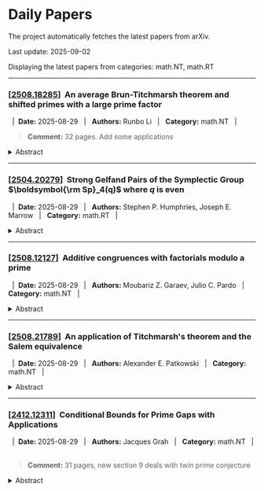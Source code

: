 # Daily Papers
The project automatically fetches the latest papers from arXiv.

Last update: 2025-09-02

Displaying the latest papers from categories: math.NT, math.RT



---

### \[<a href='http://arxiv.org/abs/2508.18285v2'>2508.18285</a>\]&nbsp; **An average Brun-Titchmarsh theorem and shifted primes with a large prime factor**


 &nbsp;&nbsp;|&nbsp;&nbsp;**Date:** 2025-08-29 &nbsp;&nbsp;|&nbsp;&nbsp; **Authors:** Runbo Li &nbsp;&nbsp;|&nbsp;&nbsp; **Category:** math.NT &nbsp;&nbsp;|&nbsp;&nbsp; 


> **Comment:** 32 pages. Add some applications

<details><summary>Abstract</summary><p>The author studies an average version of Brun-Titchmarsh theorem with large moduli. Using Maynard's recent breakthrough on the Bombieri-Friedlander-Iwaniec type triple convolution estimates, we refine the previous result of Baker and Harman (1996). As an application, we improve a result of Baker and Harman (1998) on shifted primes with a large prime factor, showing that the largest prime factor of $p - 1$ is larger than $p^{0.679}$ for infinitely many primes $p$.</p></details>

---

### \[<a href='http://arxiv.org/abs/2504.20279v2'>2504.20279</a>\]&nbsp; **Strong Gelfand Pairs of the Symplectic Group $\boldsymbol{\rm Sp}_4(q)$ where $q$ is even**


 &nbsp;&nbsp;|&nbsp;&nbsp;**Date:** 2025-08-29 &nbsp;&nbsp;|&nbsp;&nbsp; **Authors:** Stephen P. Humphries, Joseph E. Marrow &nbsp;&nbsp;|&nbsp;&nbsp; **Category:** math.RT &nbsp;&nbsp;|&nbsp;&nbsp; 

<details><summary>Abstract</summary><p>A strong Gelfand pair $(G,H)$ is a finite group $G$ together with a subgroup $H$ such that every irreducible character of $H$ induces to a multiplicity-free character of $G$. We classify the strong Gelfand pairs of the finite symplectic groups ${\rm Sp}_4(q)$ for even $q$.</p></details>

---

### \[<a href='http://arxiv.org/abs/2508.12127v2'>2508.12127</a>\]&nbsp; **Additive congruences with factorials modulo a prime**


 &nbsp;&nbsp;|&nbsp;&nbsp;**Date:** 2025-08-29 &nbsp;&nbsp;|&nbsp;&nbsp; **Authors:** Moubariz Z. Garaev, Julio C. Pardo &nbsp;&nbsp;|&nbsp;&nbsp; **Category:** math.NT &nbsp;&nbsp;|&nbsp;&nbsp; 

<details><summary>Abstract</summary><p>Let $p$ be a large prime number. We prove that any integer $\lambda$ modulo $p$ can be represented in the form $$ m!n! +\sum_{i=1}^{47}n_i!\equiv \lambda \pmod p, $$ with $\max\{m,n,n_1,\ldots,n_{47}\}\ll p^{1300/1301}.$ This improves the exponent $1350/1351$ of Garaev, Luca and Shparlinski (2005). Furthermore, we prove that any integer $\lambda$ can be represented in the form $$ m_1!n_1! +m_2!n_2!+m_3!n_3! +m_4!n_4!+m_5!n_5! \equiv \lambda \pmod p $$ with $\max\{m_1,n_1,\ldots,m_5,n_5\}\le p^{97/113 +o(1)}.$ This improves the exponent $27/28$ of Garaev and Garcia (2007). The proofs of these two results are based on the recent work of Grebennikov, Sagdeev, Semchankau and Vasilevskii (2024). We also obtain some lower bound estimates on the cardinality of the product set of two factorials modulo a prime. For instance, we prove that if $N<p^{3/5},$ then $$ \#\{m!n!\pmod p; \, 1\le m,n\le N\}\gg N^{1-o(1)}. $$ The proof of this result is based on works of Banks and Shparlinski (2020), Cilleruelo and Garaev (2016), and the work of Katz and Shen (2008) related to the Ruzsa-Pl\"unnecke inequality from additive combinatorics.</p></details>

---

### \[<a href='http://arxiv.org/abs/2508.21789v1'>2508.21789</a>\]&nbsp; **An application of Titchmarsh's theorem and the Salem equivalence**


 &nbsp;&nbsp;|&nbsp;&nbsp;**Date:** 2025-08-29 &nbsp;&nbsp;|&nbsp;&nbsp; **Authors:** Alexander E. Patkowski &nbsp;&nbsp;|&nbsp;&nbsp; **Category:** math.NT &nbsp;&nbsp;|&nbsp;&nbsp; 

<details><summary>Abstract</summary><p>We extend the equivalence of the Salem type for the Riemann hypothesis by application of Titchmarsh's theorem. Other equivalences to the Riemann hypothesis and notes on related Fourier integrals are provided.</p></details>

---

### \[<a href='http://arxiv.org/abs/2412.12311v2'>2412.12311</a>\]&nbsp; **Conditional Bounds for Prime Gaps with Applications**


 &nbsp;&nbsp;|&nbsp;&nbsp;**Date:** 2025-08-29 &nbsp;&nbsp;|&nbsp;&nbsp; **Authors:** Jacques Grah &nbsp;&nbsp;|&nbsp;&nbsp; **Category:** math.NT &nbsp;&nbsp;|&nbsp;&nbsp; 


> **Comment:** 31 pages, new section 9 deals with twin prime conjecture

<details><summary>Abstract</summary><p>We posit that $d_n^2 < 2p_{n+1}$ holds for all $n\geq 1$, where $p_n$ represents the $n$th prime and $d_n$ stands for the $n$th prime gap i.e. $d_n := p_{n+1} - p_n$. Then, the presence of a prime between successive perfect squares, as well as the validity of $\Delta_n := \sqrt{p_{n+1}} - \sqrt{p_n} < 1$ are derived. Next, $\pi(x)$ being the number of primes $p$ up to $x$, we deduce $\pi(n^2-n) < \pi(n^2) < \pi(n^2+n)$ $(n\geq 2)$. In addition, a proof of $\pi((n+1)^k) - \pi(n^k) \geq \pi(2^k)$ \ $(k\geq 2, n\geq 1)$ is worked out. The vanishing nature of $\Delta_n$ as $n$ goes to infinity is set, and used afterwards to achieve both $\displaystyle{\lim_{n\rightarrow\infty}d_n/\sqrt{p_n} = 0}$ and the twin prime conjecture. Also, question about the estimate $p_n < 2j_n^2 \ (n\geq 6)$, where $j_n$ counts the twin prime pairs up to $p_n$, is raised. Finally, we put forward the conjecture that any rational number $r$ $(0\leq r \leq 1)$ represents an accumulation point of the sequence $\left(\{\sqrt{p_n}\}\right)_{n\geq 1}$, where $\{x\}$ acts for the fractional part of $x$.</p></details>

